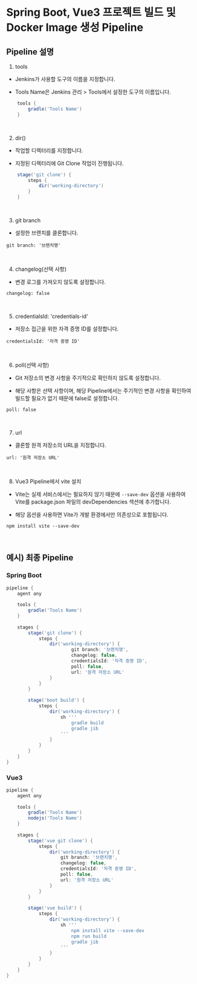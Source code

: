 # Spring Boot, Vue3 프로젝트 빌드 및 Docker Image 생성 Pipeline

## Pipeline 설명

1. tools

- Jenkins가 사용할 도구의 이름을 지정합니다.

- Tools Name은 Jenkins 관리 > Tools에서 설정한 도구의 이름입니다.

```groovy
    tools {
        gradle('Tools Name')
    }
```

<br>

2. dir()

- 작업할 디렉터리를 지정합니다.

- 지정된 디렉터리에 Git Clone 작업이 진행됩니다.

```groovy
    stage('git clone') {
        steps {
            dir('working-directory')
        }
    }
```

<br>

3. git branch

- 설정한 브랜치를 클론합니다.

```
git branch: '브랜치명'
```

<br>

4. changelog(선택 사항)

- 변경 로그를 가져오지 않도록 설정합니다.

```
changelog: false
```

<br>

5. credentialsId: 'credentials-id'

- 저장소 접근을 위한 자격 증명 ID를 설정합니다.

```
credentialsId: '자격 증명 ID'
```

<br>

6. poll(선택 사항)

- Git 저장소의 변경 사항을 주기적으로 확인하지 않도록 설정합니다.

- 해당 사항은 선택 사항이며, 해당 Pipeline에서는 주기적인 변경 사항을 확인하여 빌드할 필요가 없기 때문에 false로 설정합니다.

```
poll: false
```

<br>

7. url

- 클론할 원격 저장소의 URL을 지정합니다.

```
url: '원격 저장소 URL'
```

<br>

8. Vue3 Pipeline에서 vite 설치

- Vite는 실제 서비스에서는 필요하지 않기 때문에 `--save-dev` 옵션을 사용하여 Vite를 package.json 파일의 devDependencies 섹션에 추가합니다.

- 해당 옵션을 사용하면 Vite가 개발 환경에서만 의존성으로 포함됩니다.

```
npm install vite --save-dev
```

<br/>

## 예시) 최종 Pipeline

### Spring Boot

```groovy
pipeline {
    agent any
    
    tools {
        gradle('Tools Name')
    }
    
    stages {
        stage('git clone') {
            steps {
                dir('working-directory') {
                        git branch: '브랜치명', 
                        changelog: false, 
                        credentialsId: '자격 증명 ID',
                        poll: false,
                        url: '원격 저장소 URL'
                }
            }
        }
        
        stage('boot build') {
            steps {
                dir('working-directory') {
                    sh '''
                        gradle build
                        gradle jib
                    '''
                }
            }
        }
    }
}
```

### Vue3

```groovy
pipeline {
    agent any
    
    tools {
        gradle('Tools Name')
        nodejs('Tools Name')
    }
    
    stages {
        stage('vue git clone') {
            steps {
                dir('working-directory') {
                    git branch: '브랜치명',
                    changelog: false,
                    credentialsId: '자격 증명 ID',
                    poll: false,
                    url: '원격 저장소 URL' 
                }
            }
        }
        
        stage('vue build') {
            steps {
                dir('working-directory') {
                    sh '''
                        npm install vite --save-dev
                        npm run build
                        gradle jib
                    '''
                }
            }
        }
    }
}
```
